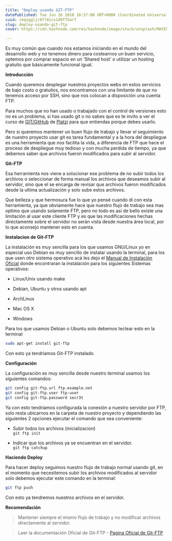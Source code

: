 ```yaml
---
title: "Deploy usando GIT-FTP"
datePublished: Tue Jun 26 2018 18:57:00 GMT+0000 (Coordinated Universal Time)
cuid: ckqsggljc0fl0jcs1d9f75ar7
slug: deploy-usando-git-ftp
cover: https://cdn.hashnode.com/res/hashnode/image/stock/unsplash/MAYEkmn7G6E/upload/d6bf961a729b1007baf04287606f07d0.jpeg

---
```


Es muy común que cuando nos estamos iniciando en el mundo del desarrollo web y no tenemos dinero para costearnos un buen servicio, optemos por comprar espacio en un ‘Shared host’ o utilizar un hosting gratuito que básicamente funcional igual.

**Introducción**

Cuando queremos desplegar nuestros proyectos webs en estos servicios de bajo costo o gratuitos, nos encontramos con una limitante de que no tenemos acceso por SSH, sino que nos colocan a disposición una cuenta FTP.

Para muchos que no han usado o trabajado con el control de versiones esto no es un problema, si has usado git o no sabes que es te invito a ver el curso de [GIT/GitHub](https://platzi.com/cursos/git-github/) de [Platzi](https://medium.com/u/5281ef6d82cd) para que entiendas porque debes usarlo.

Pero si queremos mantener un buen flujo de trabajo y llevar el seguimiento de nuestro proyecto usar git es tarea fundamental y a la hora del despliegue es una herramienta que nos facilita la vida, a diferencia de FTP que hace el proceso de despliegue muy tedioso y con mucha perdida de tiempo, ya que debemos saber que archivos fueron modificados para subir al servidor.

**Git-FTP**

Esa herramienta nos viene a solucionar ese problema de no subir todos los archivos o seleccionar de forma manual los archivos que deseamos subir al servidor, sino que el se encarga de revisar que archivos fueron modificados desde la ultima actualización y solo sube estos archivos.

Que belleza y que hermosura fue lo que yo pensé cuando di con esta herramienta, ya que obviamente hace que nuestro flujo de trabajo sea mas optimo que usando solamente FTP, pero no todo es así de bello existe una limitación al usar este cliente FTP y es que las modificaciones hechas directamente sobre el servidor no serán vista desde nuestra área local, por lo que aconsejo mantener esto en cuenta.

**Instalacion de Git-FTP**

La instalación es muy sencilla para los que usamos GNU/Linux yo en especial uso Debian es muy sencillo de instalar usando la terminal, para los que usen otro sistema operativo acá les dejo el [Manual de Instalación Oficial](https://github.com/git-ftp/git-ftp/blob/master/INSTALL.md) donde encontraran la instalación para los siguientes Sistemas operativos:

* Linux/Unix usando make
    
* Debian, Ubuntu y otros usando apt
    
* ArchLinux
    
* Mac OS X
    
* Windows
    

Para los que usamos Debian o Ubuntu solo debemos teclear esto en la terminal

```bash
sudo apt-get install git-ftp
```

Con esto ya tendríamos Git-FTP instalado

**Configuración**

La configuración es muy sencilla desde nuestro terminal usamos los siguientes comandos:

```bash
git config git-ftp.url ftp.example.net
git config git-ftp.user ftp-user
git config git-ftp.password secr3t
```

Ya con esto tendríamos configurada la conexión a nuestro servidor por FTP, solo resta ubicarnos en la carpeta de nuestro proyecto y dependiendo las siguientes 2 opciones ejecutar el comando que sea conveniente:

* Subir todos los archivos (inicializacion)  
    `git ftp init`
    
* Indicar que los archivos ya se encuentran en el servidor.  
    `git ftp catchup`
    

**Haciendo Deploy**

Para hacer deploy seguimos nuestro flujo de trabajo normal usando git, en el momento que necesitemos subir los archivos modificados al servidor solo debemos ejecutar este comando en la terminal:

```bash
git ftp push
```

Con esto ya tendremos nuestros archivos en el servidor.

**Recomendación**

> Mantener siempre el mismo flujo de trabajo y no modificar archivos directamente al servidor.

> Leer la documentación Oficial de Git-FTP - [Pagina Oficial de Git-FTP](https://git-ftp.github.io/)